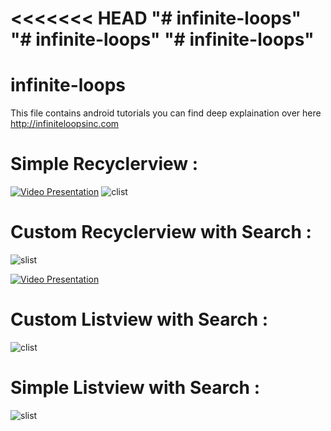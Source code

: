 <<<<<<< HEAD
"# infinite-loops" 
"# infinite-loops" 
"# infinite-loops" 
=======
# infinite-loops
This file contains android tutorials
you can find deep explaination over here http://infiniteloopsinc.com
# Simple Recyclerview :
[![Video Presentation](http://img.youtube.com/vi/TKLfJhvmU2o/0.jpg)](http://www.youtube.com/watch?v=TKLfJhvmU2o)
![clist](http://infiniteloops.info/wp-content/uploads/2016/08/android_marshmallow_update_dates_for_smartphones-520x245.png)
# Custom Recyclerview with Search :
![slist](http://infiniteloops.info/wp-content/uploads/2016/08/android_marshmallow_update_dates_for_smartphones-copy.png)

[![Video Presentation](http://img.youtube.com/vi/Y7keEX9OCLA/0.jpg)](http://www.youtube.com/watch?v=Y7keEX9OCLA)
# Custom Listview with Search :
![clist](https://cloud.githubusercontent.com/assets/14331154/16993852/b57743aa-4ec2-11e6-8571-a90404f3c728.jpg)
# Simple Listview with Search :
![slist](https://cloud.githubusercontent.com/assets/14331154/16993894/e3598710-4ec2-11e6-82f4-76190d77507a.jpg)

